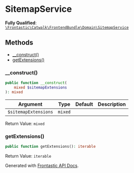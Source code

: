 #  SitemapService

**Fully Qualified**: [`\Frontastic\Catwalk\FrontendBundle\Domain\SitemapService`](../../../../src/php/FrontendBundle/Domain/SitemapService.php)

## Methods

* [__construct()](#__construct)
* [getExtensions()](#getextensions)

### __construct()

```php
public function __construct(
    mixed $sitemapExtensions
): mixed
```

Argument|Type|Default|Description
--------|----|-------|-----------
`$sitemapExtensions`|`mixed`||

Return Value: `mixed`

### getExtensions()

```php
public function getExtensions(): iterable
```

Return Value: `iterable`

Generated with [Frontastic API Docs](https://github.com/FrontasticGmbH/apidocs).
